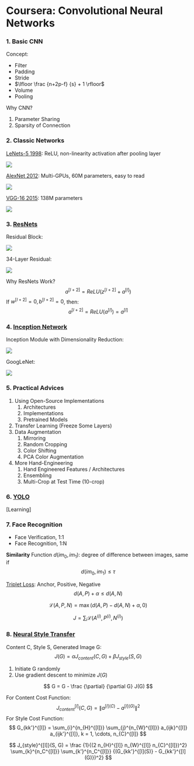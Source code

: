 # Coursera: Convolutional Neural Networks

### 1. Basic CNN

Concept:

* Filter
* Padding
* Stride
* $\lfloor \frac {n+2p-f} {s} + 1 \rfloor$
* Volume
* Pooling

Why CNN?

1. Parameter Sharing
2. Sparsity of Connection

### 2. Classic Networks

[LeNets-5 1998](http://www.dengfanxin.cn/wp-content/uploads/2016/03/1998Lecun.pdf): ReLU, non-linearity activation after pooling layer

![](../images/572d2533cabaa2ff7bfa94d48110de83.png)

[AlexNet 2012](http://papers.nips.cc/paper/4824-imagenet-classification-with-deep-convolutional-neural-networks.pdf): Multi-GPUs, 60M parameters, easy to read

![](../images/3140f22e5f39b2bd1dc067957587c542.png)

[VGG-16 2015](https://arxiv.org/pdf/1409.1556/): 138M parameters

![](../images/eae88996f0583d94cfce7e30a8bbd4b5.png)

### 3. [ResNets](http://openaccess.thecvf.com/content_cvpr_2016/papers/He_Deep_Residual_Learning_CVPR_2016_paper.pdf)

Residual Block:

![](../images/6cf30aa418941b69bb41af2db7aed6bf.png)

34-Layer Residual:

![](../images/67e4b6c326c36f88f0bae0596ea05177.png)

Why ResNets Work?
$$
a^{[l+2]}=ReLU(z^{[l+2]}+a^{[l]})
$$
If $w^{[l+2]}=0, b^{[l+2]}=0$, then:
$$
a^{[l+2]}=ReLU(a^{[l]}) = a^{[l]}
$$

### 4. [Inception Network](http://openaccess.thecvf.com/content_cvpr_2015/papers/Szegedy_Going_Deeper_With_2015_CVPR_paper.pdf)

Inception Module with Dimensionality Reduction:

![](../images/db3ea38703169c52c738042e465abc0f.png)

GoogLeNet:

![](../images/32a87253d98ec9e1d374ce6fc32ab875.png)

### 5. Practical Advices

1. Using Open-Source Implementations
   1. Architectures
   2. Implementations
   3. Pretrained Models
2. Transfer Learning (Freeze Some Layers)
3. Data Augmentation
   1. Mirroring
   2. Random Cropping
   3. Color Shifting
   4. PCA Color Augmentation
4. More Hand-Engineering
   1. Hand Engineered Features / Architectures
   2. Ensembling
   3. Multi-Crop at Test Time (10-crop)

### 6. [YOLO](https://pjreddie.com/darknet/yolo/)

[Learning]

### 7. Face Recognition

* Face Verification, 1:1
* Face Recognition, 1:N

**Similarity** Function $d(im_0, im_1)$: degree of difference between images, same if
$$
d(im_0, im_1) \le \tau
$$

[Triplet Loss](https://www.cv-foundation.org/openaccess/content_cvpr_2015/papers/Schroff_FaceNet_A_Unified_2015_CVPR_paper.pdf): Anchor, Positive, Negative
$$
d(A, P) + \alpha \le d(A, N)
$$

$$
\mathcal{L}(A, P, N) = \max (d(A, P) - d(A, N) + \alpha, 0)
$$

$$
J = \sum_{i} {\mathcal{L}(A^{(i)}, P^{(i)}, N^{(i)})}
$$

### 8. [Neural Style Transfer](https://arxiv.org/pdf/1508.06576.pdf)

Content C, Style S, Generated Image G:
$$
J(G) = \alpha J_{content}(C, G) + \beta J_{style}(S, G)
$$

1. Initiate G randomly
2. Use gradient descent to minimize $J(G)$

$$
G = G - \frac {\partial} {\partial G} J(G)
$$

For Content Cost Function:
$$
J_{content}^{[l]}(C, G) = \| a^{[l](C)}-a^{[l](G)} \|^2
$$
For Style Cost Function:
$$
G_{kk'}^{[l]} = \sum_{i}^{n_{H}^{[l]}} \sum_{j}^{n_{W}^{[l]}} a_{ijk}^{[l]} a_{ijk'}^{[l]}, k = 1, \cdots, n_{C}^{[l]}
$$

$$
J_{style}^{[l]}(S, G) = \frac {1}{(2 n_{H}^{[l]} n_{W}^{[l]} n_{C}^{[l]})^2} \sum_{k}^{n_C^{[l]}} \sum_{k'}^{n_C^{[l]}} {(G_{kk'}^{[l](S)} - G_{kk'}^{[l](G)})^2}
$$


